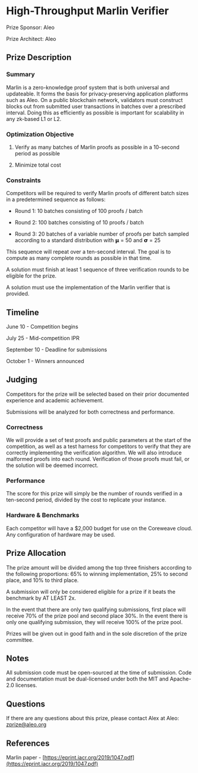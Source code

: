 # High-Throughput Marlin Verifier

Prize Sponsor: Aleo

Prize Architect: Aleo

## Prize Description

### Summary

Marlin is a zero-knowledge proof system that is both universal and updateable. It forms the basis for privacy-preserving application platforms such as Aleo. On a public blockchain network, validators must construct blocks out from submitted user transactions in batches over a prescribed interval. Doing this as efficiently as possible is important for scalability in any zk-based L1 or L2.

### Optimization Objective

1.  Verify as many batches of Marlin proofs as possible in a 10-second period as possible
    
2.  Minimize total cost
    

### Constraints

Competitors will be required to verify Marlin proofs of different batch sizes in a predetermined sequence as follows:

-   Round 1: 10 batches consisting of 100 proofs / batch
    
-   Round 2: 100 batches consisting of 10 proofs / batch
    
-   Round 3: 20 batches of a variable number of proofs per batch sampled according to a standard distribution with 𝝻 = 50 and 𝞂 = 25
    

This sequence will repeat over a ten-second interval. The goal is to compute as many complete rounds as possible in that time.

A solution must finish at least 1 sequence of three verification rounds to be eligible for the prize.

A solution must use the implementation of the Marlin verifier that is provided.

  
  

## Timeline

  

June 10 - Competition begins

July 25 - Mid-competition IPR

September 10 - Deadline for submissions

October 1 - Winners announced

## Judging

  

Competitors for the prize will be selected based on their prior documented experience and academic achievement.

  

Submissions will be analyzed for both correctness and performance.

### Correctness

  

We will provide a set of test proofs and public parameters at the start of the competition, as well as a test harness for competitors to verify that they are correctly implementing the verification algorithm. We will also introduce malformed proofs into each round. Verification of those proofs must fail, or the solution will be deemed incorrect.

### Performance

The score for this prize will simply be the number of rounds verified in a ten-second period, divided by the cost to replicate your instance.

### Hardware & Benchmarks

Each competitor will have a $2,000 budget for use on the Coreweave cloud. Any configuration of hardware may be used.

## Prize Allocation

The prize amount will be divided among the top three finishers according to the following proportions: 65% to winning implementation, 25% to second place, and 10% to third place.

  

A submission will only be considered eligible for a prize if it beats the benchmark by AT LEAST 2x.

  

In the event that there are only two qualifying submissions, first place will receive 70% of the prize pool and second place 30%. In the event there is only one qualifying submission, they will receive 100% of the prize pool.

  

Prizes will be given out in good faith and in the sole discretion of the prize committee.

  

## Notes

  

All submission code must be open-sourced at the time of submission. Code and documentation must be dual-licensed under both the MIT and Apache-2.0 licenses.

## Questions

  

If there are any questions about this prize, please contact Alex at Aleo: [zprize@aleo.org](mailto:zprize@aleo.org)

  

## References

Marlin paper - [https://eprint.iacr.org/2019/1047.pdf](https://eprint.iacr.org/2019/1047.pdf)
